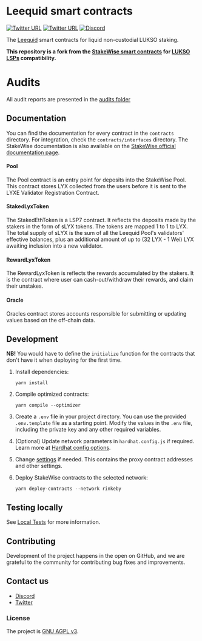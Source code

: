 # Leequid smart contracts

[![Twitter URL](https://img.shields.io/twitter/url/https/twitter.com/dropps_io.svg?style=social&label=Follow%20%40dropps_io)](https://twitter.com/dropps_io)
[![Twitter URL](https://img.shields.io/twitter/url/https/twitter.com/leequid_io.svg?style=social&label=Follow%20%40leequid_io)](https://twitter.com/leequid_io)
[![Discord](https://user-images.githubusercontent.com/7288322/34471967-1df7808a-efbb-11e7-9088-ed0b04151291.png)](https://discord.gg/paCyd4W9)

The [Leequid](https://leequid.io/) smart contracts for liquid non-custodial LUKSO staking.

<b>This repository is a fork from the [StakeWise smart contracts]('https://github.com/stakewise/contracts') for
[LUKSO LSPs]('https://github.com/lukso-network/lsp-smart-contracts) compatibility.</b>

# Audits

All audit reports are presented in the [audits folder](https://github.com/stakewise/contracts/tree/master/audits)

## Documentation

You can find the documentation for every contract in the `contracts` directory. For integration, check the `contracts/interfaces` directory.
The StakeWise documentation is also available on the [StakeWise official documentation page](https://docs.stakewise.io/smart-contracts).

#### Pool

The Pool contract is an entry point for deposits into the StakeWise Pool. This contract stores LYX collected from the users before it is sent to the LYXE Validator Registration Contract.

#### StakedLyxToken

The StakedEthToken is a LSP7 contract. It reflects the deposits made by the stakers in the form of sLYX tokens. The tokens are mapped 1 to 1 to LYX.
The total supply of sLYX is the sum of all the Leequid Pool's validators' effective balances, plus an additional amount of up to (32 LYX - 1 Wei) LYX awaiting inclusion into a new validator.

#### RewardLyxToken

The RewardLyxToken is reflects the rewards accumulated by the stakers.
It is the contract where user can cash-out/withdraw their rewards, and claim their unstakes.

#### Oracle

Oracles contract stores accounts responsible for submitting or updating values based on the off-chain data.

## Development

**NB!** You would have to define the `initialize` function for the contracts that don't have it when deploying for the first time.

1. Install dependencies:

   ```shell script
   yarn install
   ```

2. Compile optimized contracts:

   ```shell script
   yarn compile --optimizer
   ```

3. Create a `.env` file in your project directory. You can use the provided `.env.template` file as a starting point. Modify the values in the `.env` file, including the private key and any other required variables.
4. (Optional) Update network parameters in `hardhat.config.js` if required. Learn more at [Hardhat config options](https://hardhat.org/config/).
5. Change [settings](./deployments/settings.js) if needed. This contains the proxy contract addresses and other settings.
6. Deploy StakeWise contracts to the selected network:

   ```shell script
   yarn deploy-contracts --network rinkeby
   ```

## Testing locally

See [Local Tests](./docs/local_tests.md) for more information.

## Contributing

Development of the project happens in the open on GitHub, and we are grateful to the community for contributing bug fixes and improvements.

## Contact us

- [Discord](https://discord.gg/paCyd4W9)
- [Twitter](https://twitter.com/leequid_io)

### License

The project is [GNU AGPL v3](./LICENSE).
